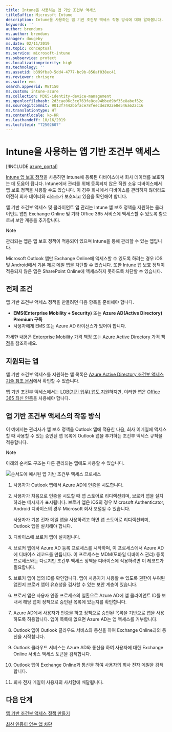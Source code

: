 ```yaml
---
title: Intune을 사용하는 앱 기반 조건부 액세스
titleSuffix: Microsoft Intune
description: Intune을 사용하는 앱 기반 조건부 액세스 작동 방식에 대해 알아봅니다.
keywords: ''
author: brenduns
ms.author: brenduns
manager: dougeby
ms.date: 02/11/2019
ms.topic: conceptual
ms.service: microsoft-intune
ms.subservice: protect
ms.localizationpriority: high
ms.technology: ''
ms.assetid: b399fba0-5dd4-4777-bc9b-856af038ec41
ms.reviewer: chrisgre
ms.suite: ems
search.appverid: MET150
ms.custom: intune-azure
ms.collection: M365-identity-device-management
ms.openlocfilehash: 2d3cae06c3ce763fe8ca94bbed9bf35e8abef52c
ms.sourcegitcommit: 9013f7442bbface78feecde2922e8e546a622c16
ms.translationtype: HT
ms.contentlocale: ko-KR
ms.lasthandoff: 10/16/2019
ms.locfileid: "72502607"
---
```

# <a name="app-based-conditional-access-with-intune"></a>Intune을 사용하는 앱 기반 조건부 액세스

[!INCLUDE [azure_portal](../includes/azure_portal.md)]

[Intune 앱 보호 정책](../apps/app-protection-policy.md)을 사용하면 Intune에 등록된 디바이스에서 회사 데이터를 보호하는 데 도움이 됩니다. Intune에서 관리를 위해 등록되지 않은 직원 소유 디바이스에서 앱 보호 정책을 사용할 수도 있습니다. 이 경우 회사에서 디바이스를 관리하지 않더라도 여전히 회사 데이터와 리소스가 보호되고 있음을 확인해야 합니다.

앱 기반 조건부 액세스 및 클라이언트 앱 관리는 Intune 앱 보호 정책을 지원하는 클라이언트 앱만 Exchange Online 및 기타 Office 365 서비스에 액세스할 수 있도록 함으로써 보안 계층을 추가합니다.

> [!NOTE]
> 관리되는 앱은 앱 보호 정책이 적용되어 있으며 Intune을 통해 관리할 수 있는 앱입니다.

Microsoft Outlook 앱만 Exchange Online에 액세스할 수 있도록 하려는 경우 iOS 및 Android에서 기본 제공 메일 앱을 차단할 수 있습니다. 또한 Intune 앱 보호 정책이 적용되지 않은 앱은 SharePoint Online에 액세스하지 못하도록 차단할 수 있습니다.

## <a name="prerequisites"></a>전제 조건
앱 기반 조건부 액세스 정책을 만들려면 다음 항목을 준비해야 합니다.

- **EMS(Enterprise Mobility + Security)** 또는 **Azure AD(Active Directory) Premium 구독**
- 사용자에게 EMS 또는 Azure AD 라이선스가 있어야 합니다.

자세한 내용은 [Enterprise Mobility 가격 책정](https://www.microsoft.com/cloud-platform/enterprise-mobility-pricing) 또는 [Azure Active Directory 가격 책정](https://azure.microsoft.com/pricing/details/active-directory/)을 참조하세요.

## <a name="supported-apps"></a>지원되는 앱

앱 기반 조건부 액세스를 지원하는 앱 목록은 [Azure Active Directory 조건부 액세스 기술 참조 문서](https://docs.microsoft.com/azure/active-directory/active-directory-conditional-access-technical-reference)에서 확인할 수 있습니다.

앱 기반 조건부 액세스에서는 [LOB(기간 업무) 앱도 지원](app-modern-authentication-block.md)하지만, 이러한 앱은 [Office 365 최신 인증](https://support.office.com/article/Using-Office-365-modern-authentication-with-Office-clients-776c0036-66fd-41cb-8928-5495c0f9168a)을 사용해야 합니다. 

## <a name="how-app-based-conditional-access-works"></a>앱 기반 조건부 액세스의 작동 방식

이 예에서는 관리자가 앱 보호 정책을 Outlook 앱에 적용한 다음, 회사 이메일에 액세스할 때 사용할 수 있는 승인된 앱 목록에 Outlook 앱을 추가하는 조건부 액세스 규칙을 적용합니다.

> [!NOTE]
> 아래의 순서도 구조는 다른 관리되는 앱에도 사용할 수 있습니다.

![순서도에 예시된 앱 기반 조건부 액세스 프로세스](./media/app-based-conditional-access-intune/ca-intune-common-ways-3.png)

1. 사용자가 Outlook 앱에서 Azure AD에 인증을 시도합니다.

2. 사용자가 처음으로 인증을 시도할 때 앱 스토어로 리디렉션되며, 브로커 앱을 설치하라는 메시지가 표시됩니다. 브로커 앱은 iOS의 경우 Microsoft Authenticator, Android 디바이스의 경우 Microsoft 회사 포털일 수 있습니다.

   사용자가 기본 전자 메일 앱을 사용하려고 하면 앱 스토어로 리디렉션되며, Outlook 앱을 설치해야 합니다.

3. 디바이스에 브로커 앱이 설치됩니다.

4. 브로커 앱에서 Azure AD 등록 프로세스를 시작하며, 이 프로세스에서 Azure AD에 디바이스 레코드를 만듭니다. 이 프로세스는 MDM(모바일 디바이스 관리) 등록 프로세스와는 다르지만 조건부 액세스 정책을 디바이스에 적용하려면 이 레코드가 필요합니다.

5. 브로커 앱이 앱의 ID를 확인합니다. 앱이 사용자가 사용할 수 있도록 권한이 부여된 앱인지 브로커 앱이 유효성을 검사할 수 있는 보안 계층이 있습니다.

6. 브로커 앱은 사용자 인증 프로세스의 일환으로 Azure AD에 앱 클라이언트 ID를 보내서 해당 앱이 정책으로 승인된 목록에 있는지를 확인합니다.

7. Azure AD에서 사용자가 인증을 하고 정책으로 승인된 목록을 기반으로 앱을 사용하도록 허용합니다. 앱이 목록에 없으면 Azure AD는 앱 액세스를 거부합니다.

8. Outlook 앱이 Outlook 클라우드 서비스와 통신을 하여 Exchange Online과의 통신을 시작합니다.

9. Outlook 클라우드 서비스는 Azure AD와 통신을 하여 사용자에 대한 Exchange Online 서비스 액세스 토큰을 검색합니다.

10. Outlook 앱이 Exchange Online과 통신을 하여 사용자의 회사 전자 메일을 검색합니다.

11. 회사 전자 메일이 사용자의 사서함에 배달됩니다.

## <a name="next-steps"></a>다음 단계
[앱 기반 조건부 액세스 정책 만들기](app-based-conditional-access-intune-create.md)

[최신 인증이 없는 앱 차단](app-modern-authentication-block.md)
